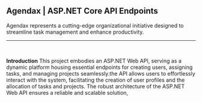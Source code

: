 ## Agendax | ASP.NET Core API Endpoints

Agendax represents a cutting-edge organizational initiative designed to streamline task management and enhance productivity.

<hr>
<br>

**Introduction**
This project embodies an ASP.NET Web API, serving as a dynamic platform housing essential endpoints for creating users, assigning tasks, and managing projects seamlessly.the API allows users to effortlessly interact with the system, facilitating the creation of user profiles and the allocation of tasks and projects. The robust architecture of the ASP.NET Web API ensures a reliable and scalable solution, 
